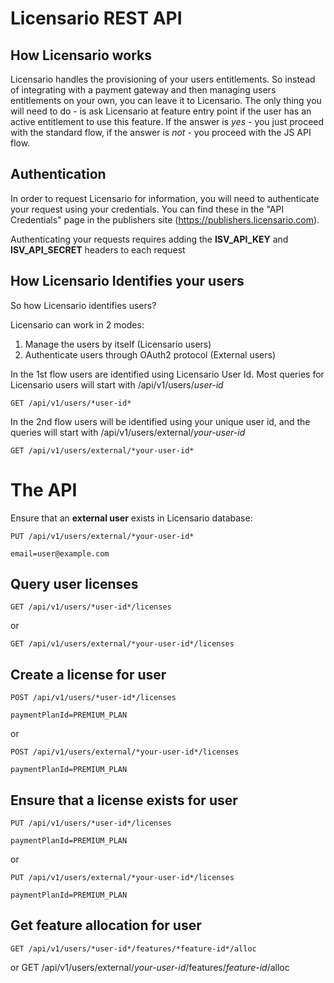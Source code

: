 Licensario REST API
===================

How Licensario works
--------------------
Licensario handles the provisioning of your users entitlements. So instead of integrating with a payment gateway
and then managing users entitlements on your own, you can leave it to Licensario.
The only thing you will need to do - is ask Licensario at feature entry point if the user has an active entitlement to
use this feature. If the answer is *yes* - you just proceed with the standard flow, if the answer is *not* - you 
proceed with the JS API flow.

Authentication
--------------
In order to request Licensario for information, you will need to authenticate your request using your credentials.
You can find these in the "API Credentials" page in the publishers site (https://publishers.licensario.com).

Authenticating your requests requires adding the **ISV_API_KEY** and **ISV_API_SECRET** headers to each request

How Licensario Identifies your users
------------------------------------
So how Licensario identifies users?

Licensario can work in 2 modes:
  1. Manage the users by itself (Licensario users)
  2. Authenticate users through OAuth2 protocol (External users)

In the 1st flow users are identified using Licensario User Id. Most queries for Licensario users will start with
/api/v1/users/*user-id*

    GET /api/v1/users/*user-id*

In the 2nd flow users will be identified using your unique user id, and the queries will start with
/api/v1/users/external/*your-user-id*

    GET /api/v1/users/external/*your-user-id*
    
The API
=======
Ensure that an **external user** exists in Licensario database:

    PUT /api/v1/users/external/*your-user-id*
    
    email=user@example.com

Query user licenses
-------------------

    GET /api/v1/users/*user-id*/licenses  
    
or

    GET /api/v1/users/external/*your-user-id*/licenses
    
Create a license for user
-------------------------

    POST /api/v1/users/*user-id*/licenses
    
    paymentPlanId=PREMIUM_PLAN
    
or

    POST /api/v1/users/external/*your-user-id*/licenses
    
    paymentPlanId=PREMIUM_PLAN
    
Ensure that a license exists for user
-------------------------------------

    PUT /api/v1/users/*user-id*/licenses
    
    paymentPlanId=PREMIUM_PLAN
or

    PUT /api/v1/users/external/*your-user-id*/licenses
    
    paymentPlanId=PREMIUM_PLAN

Get feature allocation for user
-------------------------------

    GET /api/v1/users/*user-id*/features/*feature-id*/alloc
    
or
    GET /api/v1/users/external/*your-user-id*/features/*feature-id*/alloc
    
